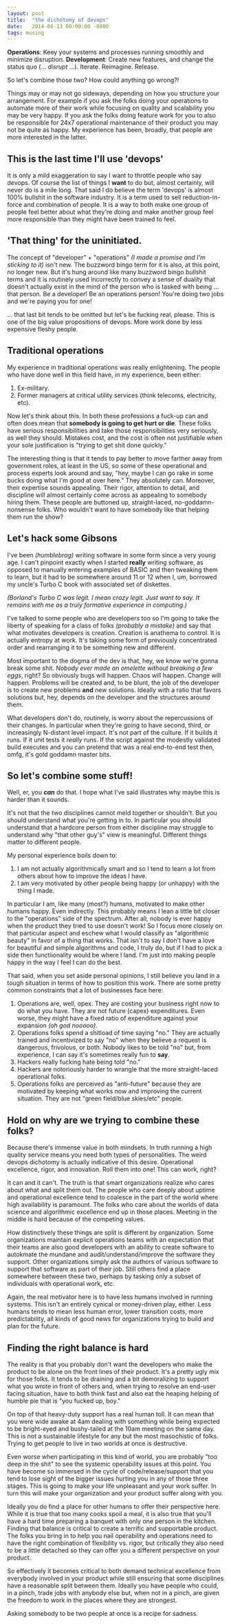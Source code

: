 ```yaml
---
layout: post
title:  "the dichotomy of devops"
date:   2014-08-13 00:00:00 -0800
tags: musing
---
```


**Operations**: Keey your systems and processes running smoothly and minimize disruption.
**Development**: Create new features, and change the status quo (... *disrupt* ...). Iterate. Reimagine. Release.

So let's combine those two? How could anything go wrong?!

Things may or may not go sideways, depending on how you structure your arrangement. For example if you ask the folks doing your operations to automate more of their work while focusing on quality and scalability you may be very happy. If you ask the folks doing feature work for you to also be responsible for 24x7 operational maintenance of their product you may not be quite as happy. My experience has been, broadly, that people are more interested in the latter.

## This is the last time I'll use 'devops'

It is only a mild exaggeration to say I want to throttle people who say devops. Of course the list of things I **want** to do but, almost certainly, will never do is a mile long. That said I do believe the term 'devops' is almost 100% bullshit in the software industry. It is a term used to sell reduction-in-force and combination of people. It is a way to both make one group of people feel better about what they're doing and make another group feel more responsible than they might have been trained to feel.

## 'That thing' for the uninitiated.

The concept of "developer" + "operations" *(I made a promise and I'm sticking to it)* isn't new. The buzzword bingo term for it is also, at this point, no longer new. But it's hung around like many buzzword bingo bullshit terms and it is routinely used incorrectly to convey a sense of duality that doesn't actually exist in the mind of the person who is tasked with being ... that person. Be a developer! Be an operations person! You're doing two jobs and we're paying you for one!

... that last bit tends to be omitted but let's be fucking real, please. This is one of the big value propositions of devops. More work done by less expensive fleshy people.

## Traditional operations

My experience in traditional operations was really enlightening. The people who have done well in this field have, in my experience, been either:
1. Ex-military.
2. Former managers at critical utility services (think telecoms, electricity, etc).

Now let's think about this. In both these professions a fuck-up can and often does mean that **somebody is going to get hurt or die**. These folks have serious responsibilities and take those responsibilities very seriously, as well they should. Mistakes cost, and the cost is often not justifiable when your sole justification is "trying to get shit done quickly."

The interesting thing is that it tends to pay better to move farther away from government roles, at least in the US, so some of these operational and process experts look around and say, "hey, maybe I can go rake in some bucks doing what I'm good at over here." They absolutely can. Moreover, their expertise sounds appealing. Their rigor, attention to detail, and discipline will almost certainly come across as appealing to somebody hiring them. These people are buttoned up, straight-laced, no-goddamn-nonsense folks. Who wouldn't want to have somebody like that helping them run the show?

## Let's hack some Gibsons

I've been *(humblebrag)* writing software in some form since a very young age. I can't pinpoint exactly when I started **really** writing software, as opposed to manually entering examples of BASIC and then tweaking them to learn, but it had to be somewhere around 11 or 12 when I, um, borrowed my uncle's Turbo C book with associated set of diskettes.

*(Borland's Turbo C was legit. I mean crazy legit. Just want to say. It remains with me as a truly formative experience in computing.)*

I've talked to some people who are developers too so I'm going to take the liberty of speaking for a class of folks *(probably a mistake)* and say that what motivates developers is creation. Creation is anathema to control. It is actually entropy at work. It's taking some form of previously concentrated order and rearranging it to be something new and different.

Most important to the dogma of the dev is that, hey, we know we're gonna break some shit. *Nobody ever made an omelette without breaking a few eggs*, right? So obviously bugs will happen. Chaos will happen. Change will happen. Problems will be created and, to be blunt, the job of the developer is to create new problems **and** new solutions. Ideally with a ratio that favors solutions but, hey, depends on the developer and the structures around them.

What developers don't do, routinely, is worry about the repercussions of their changes. In particular when they're going to have second, third, or increasingly N-distant level impact. It's not part of the culture. If it builds it runs. If it unit tests it *really* runs. If the script against the modestly validated build executes and you can pretend that was a real end-to-end test then, omfg, it's gold goddamn master bits.

## So let's combine some stuff!

Well, er, you ***can*** do that. I hope what I've said illustrates why maybe this is harder than it sounds.

It's not that the two disciplines cannot meld together or shouldn't. But you should understand what you're getting in to. In particular you should understand that a hardcore person from either discipline may struggle to understand why "that other guy's" view is meaningful. Different things matter to different people. 

My personal experience boils down to:
1. I am not actually algorithmically smart and so I tend to learn a lot from others about how to improve the ideas I have.
2. I am very motivated by other people being happy (or unhappy) with the thing I made.

In particular I am, like many (most?) humans, motivated to make other humans happy. Even indirectly. This probably means I lean a little bit closer to the "operations" side of the spectrum. After all, nobody is ever happy when the product they tried to use doesn't work! So I focus more closely on that particular aspect and eschew what I would classify as "algorithmic beauty" in favor of a thing that works. That isn't to say I don't have a love for beautiful and simple algorithms and code, I truly do, but if I had to pick a side then functiionality would be where I land. I'm just into making people happy in the way I feel I can do the best.

That said, when you set aside personal opinions, I still believe you land in a tough situation in terms of how to position this work. There are some pretty common constraints that a lot of businesses face here:
1. Operations are, well, opex. They are costing your business right now to do what you have. They are not future (capex) expenditures. Even worse, they might have a fixed ratio of expenditure against your expansion *(oh god nooooo)*.
2. Operations folks spend a shitload of time saying "no." They are actually trained and incentivized to say "no" when they believe a request is dangerous, frivolous, or both. Nobody likes to be told "no" but, from experience, I can say it's sometimes really fun to **say**.
3. Hackers really fucking hate being told "no."
4. Hackers are notoriously harder to wrangle that the more straight-laced operational folks.
5. Operations folks are perceived as "anti-future" because they are motivated by keeping what works now and improving the current situation. They are not "green field/blue skies/etc" people.

## Hold on why are we trying to combine these folks?

Because there's immense value in both mindsets. In truth running a high quality service means you need both types of personalities. The weird devops dichotomy is actually indicative of this desire. Operational excellence, rigor, and innovation. Roll them into one! This can work, right?

It can and it can't. The truth is that smart organizations realize who cares about what and split them out. The people who care deeply about uptime and operational excellence tend to coalesce in the part of the world where high availability is paramount. The folks who care about the worlds of data science and algorithmic excellence end up in those places. Meeting in the middle is hard because of the competing values.

How distinctively these things are split is different by organization. Some organizations maintain explicit operations teams with an expectation that their teams are also good developers with an ability to create software to autokmate the mundane and audit/understand/improve the software they support. Other organizations simply ask the authors of various software to support that software as part of their job. Still others find a place somewhere between these two, perhaps by tasking only a subset of individuals with operational work, etc.

Again, the real motivator here is to have less humans involved in running systems. This isn't an entirely cynical or money-driven play, either. Less humans tends to mean less human error, lower transition costs, more predictability, all kinds of good news for organizations trying to build and plan for the future.

## Finding the right balance is hard

The reality is that you probably don't want the developers who make the product to be alone on the front lines of their product. It's a pretty ugly mix for those folks. It tends to be draining and a bit demoralizing to support what you wrote in front of others and, when trying to resolve an end-user facing situation, have to both think fast and also eat the heaping helping of humble pie that is "you fucked up, boy."

On top of that heavy-duty support has a real human toll. It can mean that you were wide awake at 4am dealing with something while being expected to be bright-eyed and bushy-tailed at the 10am meeting on the same day. This is not a sustainable lifestyle for any but the most masochistic of folks. Trying to get people to live in two worlds at once is destructive.

Even worse when participating in this kind of world, you are probably "too deep in the shit" to see the systemic operability issues at this point. You have become so immersed in the cycle of code/release/support that you tend to lose sight of the bigger issues hurting you in any of those three stages. This is going to make your life unpleasant and your work suffer. In turn this will make your organization and your product suffer along with you.

Ideally you do find a place for other humans to offer their perspective here. While it is true that too many cooks spoil a meal, it is also true that you'll have a hard time preparing a banquet with only one person in the kitchen. Finding that balance is critical to create a terrific and supportable product. The folks you bring in to help you nail operability and operations need to have the right combination of flexibility vs. rigor, but critically they also need to be a little detached so they can offer you a different perspective on your product.

So effectively it becomes critical to both demand technical excellence from everybody involved in your product while still ensuring that some disciplines have a reasonable split between them. Ideally you have people who could, in a pinch, trade jobs with anybody else but, when not in a pinch, are given the freedom to work in the places where they are strongest.

Asking somebody to be two people at once is a recipe for sadness.

